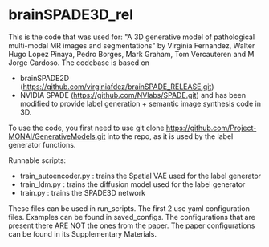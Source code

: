 # brainSPADE3D_rel

This is the code that was used for: "A 3D generative model of pathological multi-modal MR images and segmentations" by Virginia Fernandez, Walter Hugo Lopez Pinaya, Pedro Borges, Mark Graham, Tom Vercauteren and M Jorge Cardoso.
The codebase is based on
- brainSPADE2D (https://github.com/virginiafdez/brainSPADE_RELEASE.git)
- NVIDIA SPADE (https://github.com/NVlabs/SPADE.git)
and has been modified to provide label generation + semantic image synthesis code in 3D.

To use the code, you first need to use git clone https://github.com/Project-MONAI/GenerativeModels.git into the repo, as it is used by the label generator functions. 

Runnable scripts:
- train_autoencoder.py : trains the Spatial VAE used for the label generator
- train_ldm.py : trains the diffusion model used for the label generator
- train.py : trains the SPADE3D network

These files can be used in run_scripts.
The first 2 use yaml configuration files. Examples can be found in saved_configs. The configurations that are present there ARE NOT the ones from the paper. The paper configurations can be found in its Supplementary Materials. 
